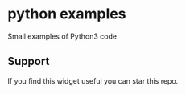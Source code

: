 # python examples
Small examples of Python3 code

## Support
If you find this widget useful you can star this repo.
